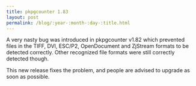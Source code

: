 ```yaml
---
title: pkpgcounter 1.83
layout: post
permalink: /blog/:year-:month-:day-:title.html
---
```


A very nasty bug was introduced in pkpgcounter v1.82 which prevented files in the TIFF, DVI, ESC/P2, OpenDocument and ZjStream formats to be detected correctly. Other recognized file formats were still correctly detected though. 

This new release fixes the problem, and people are advised to upgrade as soon as possible.
